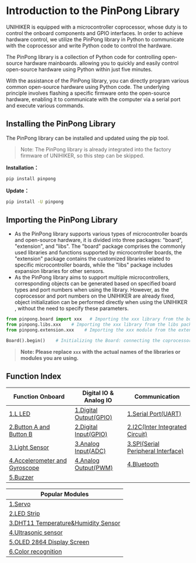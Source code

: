 # Introduction to the PinPong Library
UNIHIKER is equipped with a microcontroller coprocessor, whose duty is to control the onboard components and GPIO interfaces. In order to achieve hardware control, we utilize the PinPong library in Python to communicate with the coprocessor and write Python code to control the hardware.

The PinPong library is a collection of Python code for controlling open-source hardware mainboards. allowing you to quickly and easily control open-source hardware using Python within just five minutes.

With the assistance of the PinPong library, you can directly program various common open-source hardware using Python code. The underlying principle involves flashing a specific firmware onto the open-source hardware, enabling it to communicate with the computer via a serial port and execute various commands.


## Installing the PinPong Library

The PinPong library can be installed and updated using the pip tool.

> Note: The PinPong library is already integrated into the factory firmware of UNIHIKER, so this step can be skipped. 

**Installation：**

```bash
pip install pinpong
```

**Update：**

```bash
pip install -U pinpong
```

## Importing the PinPong Library
- As the PinPong library supports various types of microcontroller boards and open-source hardware, it is divided into three packages: "board", "extension", and "libs". The "board" package comprises the commonly used libraries and functions supported by microcontroller boards, the "extension" package contains the customized libraries related to specific microcontroller boards, while the "libs" package includes expansion libraries for other sensors.
- As the PinPong library aims to support multiple microcontrollers, corresponding objects can be generated based on specified board types and port numbers when using the library. However, as the coprocessor and port numbers on the UNIHIKER are already fixed, object initialization can be performed directly when using the UNIHIKER , without the need to specify these parameters.

```python
from pinpong.board import xxx   # Importing the xxx library from the board package
from pinpong.libs.xxx    # Importing the xxx library from the libs package
from pinpong.extension.xxx    # Importing the xxx module from the extension package

Board().begin()    # Initializing the Board: connecting the coprocessor and checking firmware. If the firmware is empty or the version is incorrect, automatic burning will be performed.

```

> **Note: Please replace `xxx` with the actual names of the libraries or modules you are using.**


## Function Index

| Function Onboard | Digital IO & Analog IO | Communication |
| --- | --- | --- |
| [1.L LED](FunctionOnboard/1_L_LED_.md) | [1.Digital Output(GPIO)](DigitalIOAndAnlogIO/1_Digital_Output_GPIO_.md) | [1.Serial Port(UART)](Communication/1_Serial_Port_UART_.md) |
| [2.Button A and Button B](FunctionOnboard/2_Button_A_and_Button_B.md) | [2.Digital Input(GPIO)](DigitalIOAndAnlogIO/2_Digital_Input_GPIO_.md) | [2.I2C(Inter Integrated Circuit)](Communication/2_I2C_Inter_Integrated_Circuit_.md) |
| [3.Light Sensor](FunctionOnboard/3_Light_Sensor.md) | [3.Analog Input(ADC)](DigitalIOAndAnlogIO/3_Analog_Input_ADC_.md) | [3.SPI(Serial Peripheral Interface)](Communication/3_SPI_Serial_Peripheral_Interface_.md) |
| [4.Accelerometer and Gyroscope](FunctionOnboard/4_Accelerometer_and_Gyroscope.md) | [4.Analog Output(PWM)](DigitalIOAndAnlogIO/4_Analog_Output_PWM_.md) | [4.Bluetooth](Communication/4_Bluetooth.md) |
| [5.Buzzer](FunctionOnboard/5_Buzzer.md) | | |

| Popular Modules |
| --- |
| [1.Servo](PopularModules/3_Servo.md) |
| [2.LED Strip](PopularModules/4_LED_Strip.md) |
| [3.DHT11 Temperature&Humidity Sensor](PopularModules/1_DHT11_Temperature_Humidity_Sensor.md) |
| [4.Ultrasonic sensor](PopularModules/2_Ultrasonic_sensor.md) |
| [5.OLED 2864 Display Screen](PopularModules/5_OLED_2864_Display_Screen.md) |
| [6.Color recognition](PopularModules/6_Color_recognition.md) |
